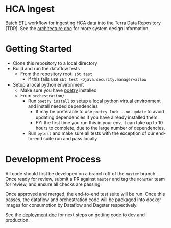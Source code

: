 # HCA Ingest
Batch ETL workflow for ingesting HCA data into the Terra Data Repository (TDR). See the [architecture doc](https://github.com/DataBiosphere/hca-ingest/blob/master/ARCHITECTURE.md) for more 
system design information.

# Getting Started

* Clone this repository to a local directory
* Build and run the dataflow tests
  * From the repository root: `sbt test` 
    * if this fails use `sbt test -Djava.security.manager=allow`
* Setup a local python environment
  * Make sure you have [poetry](https://python-poetry.org/docs/#installation) installed
  * From `orchestration/`:
    * Run `poetry install` to setup a local python virtual environment and install needed dependencies
      * It may be preferable to use `poetry lock --no-update` to avoid updating dependencies if you have already installed them.
      * FYI the first time you run this in your env, it can take up to 10 hours to complete, due to the large number of dependencies.
    * Run `pytest` and make sure all tests with the exception of our end-to-end suite run and pass locally

# Development Process
All code should first be developed on a branch off of the `master` branch. Once ready for review,
submit a PR against `master` and tag the `monster` team for review, and ensure all checks are passing.

Once approved and merged, the end-to-end test suite will be run. Once this passes, the dataflow
and orchestration code will be packaged into docker images for consumption by Dataflow and Dagster
respectively.

See the [deployment doc](https://github.com/DataBiosphere/hca-ingest/tree/master/ops/helmfiles) for next steps on getting code to dev and production.
